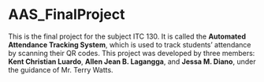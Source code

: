 # AAS_FinalProject

This is the final project for the subject ITC 130. It is called the **Automated Attendance Tracking System**, which is used to track students’ attendance by scanning their QR codes. This project was developed by three members: **Kent Christian Luardo**, **Allen Jean B. Lagangga**, and **Jessa M. Diano**, under the guidance of Mr. Terry Watts.
